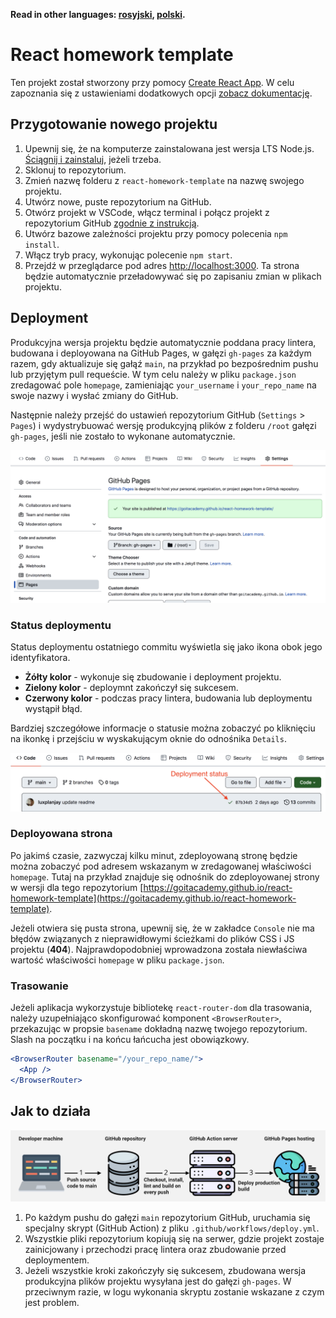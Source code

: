 **Read in other languages: [rosyjski](README.md), [polski](README.pl.md).**

# React homework template

Ten projekt został stworzony przy pomocy [Create React App](https://github.com/facebook/create-react-app). W celu zapoznania się z ustawieniami dodatkowych opcji [zobacz dokumentację](https://facebook.github.io/create-react-app/docs/getting-started).

## Przygotowanie nowego projektu

1. Upewnij się, że na komputerze zainstalowana jest wersja LTS Node.js. [Ściągnij i zainstaluj](https://nodejs.org/en/), jeżeli trzeba. 
2. Sklonuj to repozytorium.
3. Zmień nazwę folderu z `react-homework-template` na nazwę swojego projektu.
4. Utwórz nowe, puste repozytorium na GitHub.
5. Otwórz projekt w VSCode, włącz terminal i połącz projekt z repozytorium GitHub [zgodnie z instrukcją](https://docs.github.com/en/get-started/getting-started-with-git/managing-remote-repositories#changing-a-remote-repositorys-url).   
6. Utwórz bazowe zależności projektu przy pomocy polecenia `npm install`.
7. Włącz tryb pracy, wykonując polecenie `npm start`.
8. Przejdź w przeglądarce pod adres [http://localhost:3000](http://localhost:3000). Ta strona będzie automatycznie przeładowywać się po zapisaniu zmian w plikach projektu.

## Deployment

Produkcyjna wersja projektu będzie automatycznie poddana pracy lintera, budowana i deployowana na GitHub Pages, w gałęzi `gh-pages` za każdym razem, gdy aktualizuje się gałąź `main`, na przykład po bezpośrednim pushu lub przyjętym pull requeście. W tym celu należy w pliku `package.json` zredagować pole `homepage`, zamieniając `your_username` i `your_repo_name` na swoje nazwy i wysłać zmiany do GitHub.



Następnie należy przejść do ustawień repozytorium GitHub (`Settings` > `Pages`) i wydystrybuować wersję produkcyjną plików z folderu `/root` gałęzi `gh-pages`, jeśli nie zostało to wykonane automatycznie.

![GitHub Pages settings](./assets/repo-settings.png)

### Status deploymentu

Status deploymentu ostatniego commitu wyświetla się jako ikona obok jego identyfikatora.

- **Żółty kolor** - wykonuje się zbudowanie i deployment projektu.
- **Zielony kolor** - deploymnt zakończył się sukcesem.
- **Czerwony kolor** - podczas pracy lintera, budowania lub deploymentu wystąpił błąd.

Bardziej szczegółowe informacje o statusie można zobaczyć po kliknięciu na ikonkę i przejściu w wyskakującym oknie do odnośnika `Details`.

![Deployment status](./assets/status.png)

### Deployowana strona

Po jakimś czasie, zazwyczaj kilku minut, zdeployowaną stronę będzie można zobaczyć pod adresem wskazanym w zredagowanej właściwości `homepage`. Tutaj na przykład znajduje się odnośnik do zdeployowanej strony w wersji dla tego repozytorium [https://goitacademy.github.io/react-homework-template](https://goitacademy.github.io/react-homework-template).

Jeżeli otwiera się pusta strona, upewnij się, że w zakładce `Console` nie ma błędów związanych z nieprawidłowymi ścieżkami do plików CSS i JS projektu (**404**). Najprawdopodobniej wprowadzona została niewłaściwa wartość właściwości `homepage` w pliku `package.json`.

### Trasowanie

Jeżeli aplikacja wykorzystuje bibliotekę `react-router-dom` dla trasowania, należy uzupełniająco skonfigurować komponent `<BrowserRouter>`, przekazując w propsie `basename` dokładną nazwę twojego repozytorium. Slash na początku i na końcu łańcucha jest obowiązkowy.

```jsx
<BrowserRouter basename="/your_repo_name/">
  <App />
</BrowserRouter>
```

## Jak to działa

![How it works](./assets/how-it-works.png)

1. Po każdym pushu do gałęzi `main` repozytorium GitHub, uruchamia się specjalny skrypt (GitHub Action) z pliku `.github/workflows/deploy.yml`.
2. Wszystkie pliki repozytorium kopiują się na serwer, gdzie projekt zostaje zainicjowany i przechodzi pracę lintera oraz zbudowanie przed deploymentem.
3. Jeżeli wszystkie kroki zakończyły się sukcesem, zbudowana wersja produkcyjna plików projektu wysyłana jest do gałęzi `gh-pages`. W przeciwnym razie, w logu wykonania skryptu zostanie wskazane z czym jest problem.
